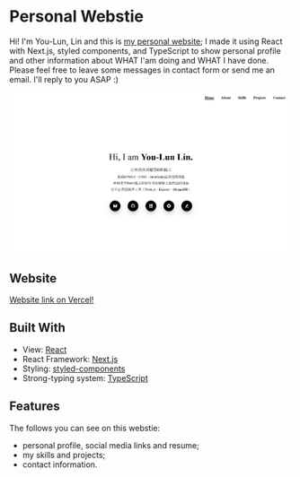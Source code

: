 # Personal Webstie

Hi! I'm You-Lun, Lin and this is [my personal website](https://portfolio-next-jet.vercel.app/); I made it using React with Next.js, styled components, and TypeScript to show personal profile and other information about WHAT I'am doing and WHAT I have done. Please feel free to leave some messages in contact form or send me an email. I'll reply to you ASAP :)

<img src="/homepage.jpg" alt="homepage image" style="width: 600px;">

## Website

[Website link on Vercel!](https://portfolio-next-jet.vercel.app/)

## Built With

- View: [React](https://reactjs.org/ 'React official website')
- React Framework: [Next.js](https://nextjs.org/ 'Next.js official website')
- Styling: [styled-components](https://styled-components.com/ 'styled components official website')
- Strong-typing system: [TypeScript](https://www.typescriptlang.org/ 'TypeScript official website')

## Features

The follows you can see on this webstie:

- personal profile, social media links and resume;
- my skills and projects;
- contact information.
